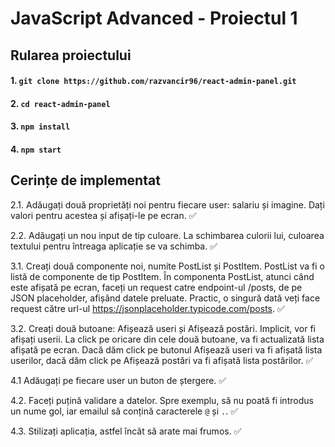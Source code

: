 # JavaScript Advanced - Proiectul 1

## Rularea proiectului

#### 1. `git clone https://github.com/razvancir96/react-admin-panel.git`

#### 2. `cd react-admin-panel`

#### 3. `npm install` 

#### 4. `npm start`



## Cerințe de implementat


2.1. Adăugați două proprietăți noi pentru fiecare user: salariu și imagine. Dați valori pentru acestea și afișați-le pe ecran. :white_check_mark:

2.2. Adăugați un nou input de tip culoare. La schimbarea culorii lui, culoarea textului pentru întreaga aplicație se va schimba.
:white_check_mark:

3.1. Creați două componente noi, numite PostList și PostItem. PostList va fi o listă de componente de tip PostItem.
În componenta PostList, atunci când este afișată pe ecran, faceți un request catre endpoint-ul /posts, de pe JSON placeholder, afișând datele preluate. Practic, o singură dată veți face request către url-ul https://jsonplaceholder.typicode.com/posts.
:white_check_mark:

3.2. Creați două butoane: Afișează useri și Afișează postări. Implicit, vor fi afișați userii. La click pe oricare din cele două butoane, va fi actualizată lista afișată pe ecran. Dacă dăm click pe butonul Afișează useri va fi afișată lista userilor, dacă dăm click pe Afișează postări va fi afișată lista postărilor.
:white_check_mark:

4.1 Adăugați pe fiecare user un buton de ștergere.
:white_check_mark:

4.2. Faceți puțină validare a datelor. Spre exemplu, să nu poată fi introdus un nume gol, iar emailul să conțină caracterele `@` și `.`.
:white_check_mark:

4.3. Stilizați aplicația, astfel încât să arate mai frumos.
:white_check_mark:
